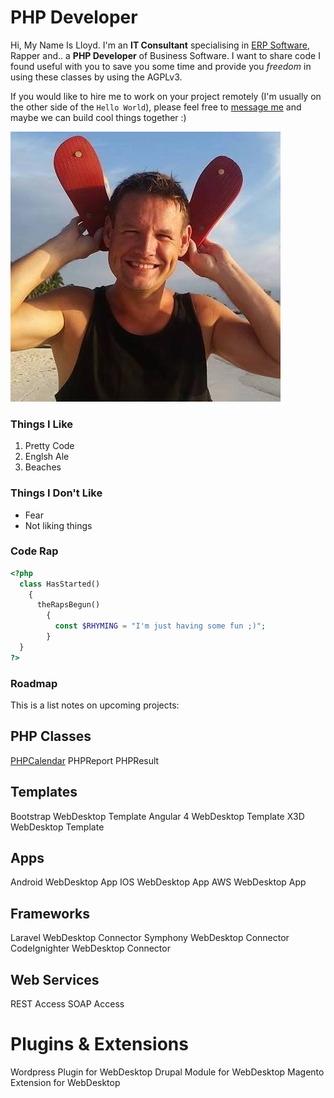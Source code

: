 # PHP Developer

Hi, My Name Is Lloyd. I'm an **IT Consultant** specialising in [ERP Software](https://www.erp.ie), Rapper and.. a **PHP Developer** of Business Software. I want to share code I found useful with you to save you some time and provide you _freedom_ in using these classes by using the AGPLv3. 

If you would like to hire me to work on your project remotely (I'm usually on the other side of the `Hello World`), please feel free to [message me](mailto:lloydhardy@gmail.com) and maybe we can build cool things together :)

![Image](beach.jpg)


### Things I Like

1. Pretty Code
2. Englsh Ale
3. Beaches


### Things I Don't Like

- Fear
- Not liking things


### Code Rap

```php
<?php
  class HasStarted() 
    {
      theRapsBegun()
        {
          const $RHYMING = "I'm just having some fun ;)";
        }
  }
?>
```

### Roadmap

This is a list notes on upcoming projects:

## PHP Classes

[PHPCalendar](https://lloydhardy.github.io/PHPCalendar)
PHPReport
PHPResult

## Templates

Bootstrap WebDesktop Template
Angular 4 WebDesktop Template
X3D WebDesktop Template

## Apps

Android WebDesktop App
IOS WebDesktop App
AWS WebDesktop App

## Frameworks

Laravel WebDesktop Connector 
Symphony WebDesktop Connector
CodeIgnighter WebDesktop Connector

## Web Services

REST Access
SOAP Access

# Plugins & Extensions

Wordpress Plugin for WebDesktop
Drupal Module for WebDesktop
Magento Extension for WebDesktop

